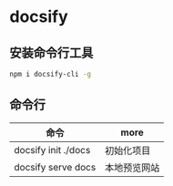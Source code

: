 # docsify

## 安装命令行工具

```bash
npm i docsify-cli -g
```

## 命令行

| 命令                | more         |
| ------------------- | ------------ |
| docsify init ./docs | 初始化项目   |
| docsify serve docs  | 本地预览网站 |